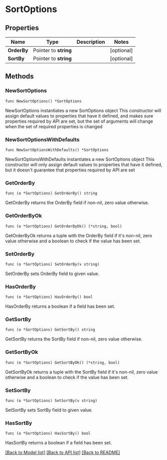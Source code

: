 # SortOptions

## Properties

Name | Type | Description | Notes
------------ | ------------- | ------------- | -------------
**OrderBy** | Pointer to **string** |  | [optional] 
**SortBy** | Pointer to **string** |  | [optional] 

## Methods

### NewSortOptions

`func NewSortOptions() *SortOptions`

NewSortOptions instantiates a new SortOptions object
This constructor will assign default values to properties that have it defined,
and makes sure properties required by API are set, but the set of arguments
will change when the set of required properties is changed

### NewSortOptionsWithDefaults

`func NewSortOptionsWithDefaults() *SortOptions`

NewSortOptionsWithDefaults instantiates a new SortOptions object
This constructor will only assign default values to properties that have it defined,
but it doesn't guarantee that properties required by API are set

### GetOrderBy

`func (o *SortOptions) GetOrderBy() string`

GetOrderBy returns the OrderBy field if non-nil, zero value otherwise.

### GetOrderByOk

`func (o *SortOptions) GetOrderByOk() (*string, bool)`

GetOrderByOk returns a tuple with the OrderBy field if it's non-nil, zero value otherwise
and a boolean to check if the value has been set.

### SetOrderBy

`func (o *SortOptions) SetOrderBy(v string)`

SetOrderBy sets OrderBy field to given value.

### HasOrderBy

`func (o *SortOptions) HasOrderBy() bool`

HasOrderBy returns a boolean if a field has been set.

### GetSortBy

`func (o *SortOptions) GetSortBy() string`

GetSortBy returns the SortBy field if non-nil, zero value otherwise.

### GetSortByOk

`func (o *SortOptions) GetSortByOk() (*string, bool)`

GetSortByOk returns a tuple with the SortBy field if it's non-nil, zero value otherwise
and a boolean to check if the value has been set.

### SetSortBy

`func (o *SortOptions) SetSortBy(v string)`

SetSortBy sets SortBy field to given value.

### HasSortBy

`func (o *SortOptions) HasSortBy() bool`

HasSortBy returns a boolean if a field has been set.


[[Back to Model list]](../README.md#documentation-for-models) [[Back to API list]](../README.md#documentation-for-api-endpoints) [[Back to README]](../README.md)


